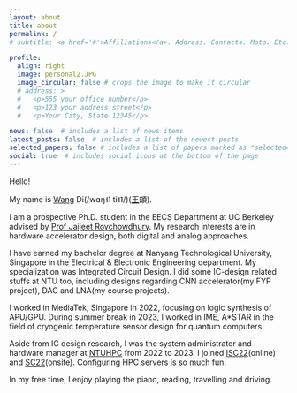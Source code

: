 ```yaml
---
layout: about
title: about
permalink: /
# subtitle: <a href='#'>Affiliations</a>. Address. Contacts. Moto. Etc.

profile:
  align: right
  image: personal2.JPG
  image_circular: false # crops the image to make it circular
  # address: >
  #   <p>555 your office number</p>
  #   <p>123 your address street</p>
  #   <p>Your City, State 12345</p>

news: false  # includes a list of news items
latest_posts: false  # includes a list of the newest posts
selected_papers: false # includes a list of papers marked as "selected={true}"
social: true  # includes social icons at the bottom of the page
---
```

Hello! 

My name is <u>Wang</u> Di(/wɑŋ˧˥ ti˧˥/)(<u>王</u>頔). 

I am a prospective Ph.D. student in the EECS Department at UC Berkeley advised by [Prof Jaijeet Roychowdhury](https://jaijeet.github.io/jrpages/index.html). My research interests are in hardware accelerator design, both digital and analog approaches.

I have earned my bachelor degree at Nanyang Technological University, Singapore in the Electrical & Electronic Engineering department. My specialization was Integrated Circuit Design. I did some IC-design related stuffs at NTU too, including designs regarding CNN accelerator(my FYP project), DAC and LNA(my course projects).

I worked in MediaTek, Singapore in 2022, focusing on logic synthesis of APU/GPU. During summer break in 2023, I worked in IME, A*STAR in the field of cryogenic temperature sensor design for quantum computers. 

Aside from IC design research, I was the system administrator and hardware manager at [NTUHPC](https://ntuhpc.org/) from 2022 to 2023. I joined [ISC22](https://www.hpcadvisorycouncil.com/events/student-cluster-competition/)(online) and [SC22](https://sc22.supercomputing.org/program/studentssc/student-cluster-competition/)(onsite). Configuring HPC servers is so much fun.

In my free time, I enjoy playing the piano, reading, travelling and driving. 
